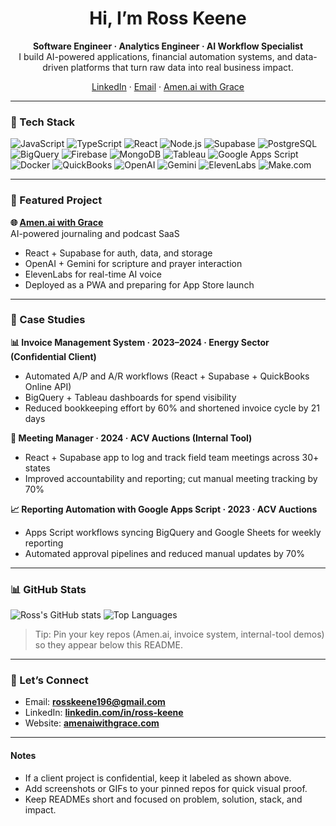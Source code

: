 <!-- Profile README: Ross Keene -->

<h1 align="center">Hi, I’m Ross Keene</h1>
<p align="center">
  <b>Software Engineer · Analytics Engineer · AI Workflow Specialist</b><br/>
  I build AI-powered applications, financial automation systems, and data-driven platforms that turn raw data into real business impact.
</p>

<p align="center">
  <a href="https://www.linkedin.com/in/ross-keene/">LinkedIn</a> ·
  <a href="mailto:rosskeene196@gmail.com">Email</a> ·
  <a href="https://www.amenaiwithgrace.com">Amen.ai with Grace</a>
</p>

---

### 🧰 Tech Stack

![JavaScript](https://img.shields.io/badge/Code-JavaScript-informational?style=flat&logo=javascript&logoColor=white&color=F7DF1E)
![TypeScript](https://img.shields.io/badge/Code-TypeScript-informational?style=flat&logo=typescript&logoColor=white&color=3178C6)
![React](https://img.shields.io/badge/Frontend-React-informational?style=flat&logo=react&logoColor=white&color=61DAFB)
![Node.js](https://img.shields.io/badge/Backend-Node.js-informational?style=flat&logo=node.js&logoColor=white&color=339933)
![Supabase](https://img.shields.io/badge/DB-Supabase-informational?style=flat&logo=supabase&logoColor=white&color=3ECF8E)
![PostgreSQL](https://img.shields.io/badge/DB-PostgreSQL-informational?style=flat&logo=postgresql&logoColor=white&color=4169E1)
![BigQuery](https://img.shields.io/badge/Data-BigQuery-informational?style=flat&logo=googlecloud&logoColor=white&color=4285F4)
![Firebase](https://img.shields.io/badge/Platform-Firebase-informational?style=flat&logo=firebase&logoColor=white&color=FFCA28)
![MongoDB](https://img.shields.io/badge/DB-MongoDB-informational?style=flat&logo=mongodb&logoColor=white&color=47A248)
![Tableau](https://img.shields.io/badge/BI-Tableau-informational?style=flat&logo=tableau&logoColor=white&color=E97627)
![Google Apps Script](https://img.shields.io/badge/Automation-Google%20Apps%20Script-informational?style=flat&logo=google&logoColor=white&color=34A853)
![Docker](https://img.shields.io/badge/Tools-Docker-informational?style=flat&logo=docker&logoColor=white&color=2496ED)
![QuickBooks](https://img.shields.io/badge/API-QuickBooks%20Online-informational?style=flat&logo=intuit&logoColor=white&color=2CA01C)
![OpenAI](https://img.shields.io/badge/AI-OpenAI-informational?style=flat&logo=openai&logoColor=white&color=412991)
![Gemini](https://img.shields.io/badge/AI-Gemini-informational?style=flat&logo=google&logoColor=white&color=1a73e8)
![ElevenLabs](https://img.shields.io/badge/Voice-ElevenLabs-informational?style=flat&logoColor=white&color=111)
![Make.com](https://img.shields.io/badge/Automation-Make.com-informational?style=flat&logo=make&logoColor=white&color=5F00FF)

---

### 🚀 Featured Project

**🌐 [Amen.ai with Grace](https://www.amenaiwithgrace.com)**  
AI-powered journaling and podcast SaaS
- React + Supabase for auth, data, and storage
- OpenAI + Gemini for scripture and prayer interaction
- ElevenLabs for real-time AI voice
- Deployed as a PWA and preparing for App Store launch

---

### 💼 Case Studies

**📊 Invoice Management System · 2023–2024 · Energy Sector (Confidential Client)**  
- Automated A/P and A/R workflows (React + Supabase + QuickBooks Online API)  
- BigQuery + Tableau dashboards for spend visibility  
- Reduced bookkeeping effort by 60% and shortened invoice cycle by 21 days

**📅 Meeting Manager · 2024 · ACV Auctions (Internal Tool)**  
- React + Supabase app to log and track field team meetings across 30+ states  
- Improved accountability and reporting; cut manual meeting tracking by 70%

**📈 Reporting Automation with Google Apps Script · 2023 · ACV Auctions**  
- Apps Script workflows syncing BigQuery and Google Sheets for weekly reporting  
- Automated approval pipelines and reduced manual updates by 70%

---

### 📊 GitHub Stats

![Ross's GitHub stats](https://github-readme-stats.vercel.app/api?username=CodeNinja202&show_icons=true&theme=tokyonight)
![Top Languages](https://github-readme-stats.vercel.app/api/top-langs/?username=CodeNinja202&layout=compact&theme=tokyonight)

> Tip: Pin your key repos (Amen.ai, invoice system, internal-tool demos) so they appear below this README.

---

### 🤝 Let’s Connect

- Email: **rosskeene196@gmail.com**  
- LinkedIn: **[linkedin.com/in/ross-keene](https://www.linkedin.com/in/ross-keene/)**  
- Website: **[amenaiwithgrace.com](https://www.amenaiwithgrace.com)**

---

#### Notes
- If a client project is confidential, keep it labeled as shown above.
- Add screenshots or GIFs to your pinned repos for quick visual proof.
- Keep READMEs short and focused on problem, solution, stack, and impact.
